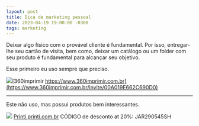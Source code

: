 ```yaml
---
layout: post
title: Dica de marketing pessoal
date: 2023-04-19 19:00:00 -0300
tags: marketing
---
```


Deixar algo físico com o provável cliente é fundamental. Por isso, entregar-lhe seu cartão de visita, bem como, deixar um catálogo ou um folder com seu produto é fundamental para alcançar seu objetivo.

Esse primeiro eu uso sempre que preciso.


![](https://pullbr-4c63.kxcdn.com/Images/360imprimir_header.br.png)[360imprimir https://www.360imprimir.com.br](https://www.360imprimir.com.br/invite/00A019E662C690D0)





--------
Este não uso, mas possui produtos bem interessantes.


![](https://upload.wikimedia.org/wikipedia/commons/thumb/7/74/Printi.jpg/120px-Printi.jpg) [Printi printi.com.br](https://www.printi.com.br/)  CÓDIGO de desconto at 20%: JAR290545SH
